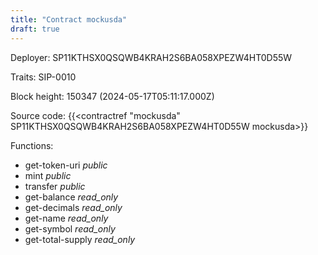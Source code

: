 ```yaml
---
title: "Contract mockusda"
draft: true
---
```

Deployer: SP11KTHSX0QSQWB4KRAH2S6BA058XPEZW4HT0D55W

Traits:
 SIP-0010



Block height: 150347 (2024-05-17T05:11:17.000Z)

Source code: {{<contractref "mockusda" SP11KTHSX0QSQWB4KRAH2S6BA058XPEZW4HT0D55W mockusda>}}

Functions:

* get-token-uri _public_
* mint _public_
* transfer _public_
* get-balance _read_only_
* get-decimals _read_only_
* get-name _read_only_
* get-symbol _read_only_
* get-total-supply _read_only_
